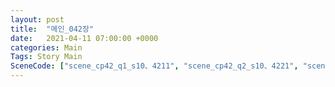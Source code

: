 ```yaml
---
layout: post
title:  "메인_042장"
date:   2021-04-11 07:00:00 +0000
categories: Main
Tags: Story Main
SceneCode: ["scene_cp42_q1_s10、4211", "scene_cp42_q2_s10、4221", "scene_cp42_q2_s20、4222", "scene_cp42_q3_s10、4231", "scene_cp42_q3_s20、4232", "scene_cp42_q4_s10、4241", "scene_cp42_q4_s20、4242", "scene_cp42_q4_s30、4243"]
---
```

